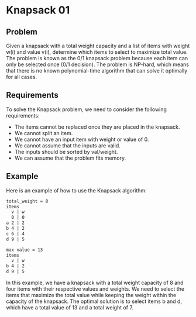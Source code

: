 # Knapsack 01

## Problem

Given a knapsack with a total weight capacity and a list of items with weight w(i) and value v(i), determine which items to select to maximize total value. The problem is known as the 0/1 knapsack problem because each item can only be selected once (0/1 decision). The problem is NP-hard, which means that there is no known polynomial-time algorithm that can solve it optimally for all cases.

## Requirements

To solve the Knapsack problem, we need to consider the following requirements:

- The items cannot be replaced once they are placed in the knapsack.
- We cannot split an item.
- We cannot have an input item with weight or value of 0.
- We cannot assume that the inputs are valid.
- The inputs should be sorted by val/weight.
- We can assume that the problem fits memory.

## Example

Here is an example of how to use the Knapsack algorithm:

```txt
total_weight = 8
items
  v | w
  0 | 0
a 2 | 2
b 4 | 2
c 6 | 4
d 9 | 5

max value = 13
items
  v | w
b 4 | 2
d 9 | 5 
```

In this example, we have a knapsack with a total weight capacity of 8 and four items with their respective values and weights. We need to select the items that maximize the total value while keeping the weight within the capacity of the knapsack. The optimal solution is to select items b and d, which have a total value of 13 and a total weight of 7.

